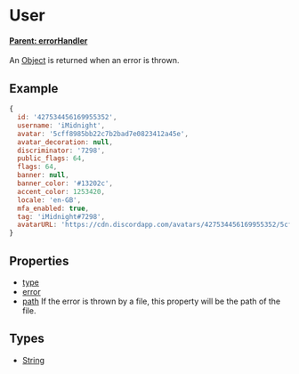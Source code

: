 # User
#### **[Parent: errorHandler](/docs/error/errorHandler/)**

An [Object](https://developer.mozilla.org/en-US/docs/Web/JavaScript/Reference/Global_Objects/Object) is returned when an error is thrown.

## Example
```js
{
  id: '427534456169955352',
  username: 'iMidnight',
  avatar: '5cff8985bb22c7b2bad7e0823412a45e',
  avatar_decoration: null,
  discriminator: '7298',
  public_flags: 64,
  flags: 64,
  banner: null,
  banner_color: '#13202c',
  accent_color: 1253420,
  locale: 'en-GB',
  mfa_enabled: true,
  tag: 'iMidnight#7298',
  avatarURL: 'https://cdn.discordapp.com/avatars/427534456169955352/5cff8985bb22c7b2bad7e0823412a45e.png?size=1024'
}
```

## Properties
* [type](/docs/error/errorHandler/req)
* [error](/docs/error/errorHandler/res)
* [path](/docs/error/errorHandler/error) If the error is thrown by a file, this property will be the path of the file.

## Types
- [String](https://developer.mozilla.org/en-US/docs/Web/JavaScript/Reference/Global_Objects/String)